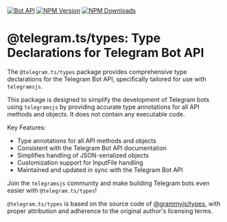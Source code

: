 [![Bot API](https://img.shields.io/badge/Bot%20API-v.9.0-00aced.svg?style=flat-square&logo=telegram)](https://core.telegram.org/bots/api)
[![NPM Version](https://img.shields.io/npm/v/@telegram.ts/types.svg?maxAge=3600)](https://www.npmjs.com/package/@telegram.ts/types)
[![NPM Downloads](https://img.shields.io/npm/dt/@telegram.ts/types.svg?maxAge=3600)](https://www.npmjs.com/package/@telegram.ts/types)

# @telegram.ts/types: Type Declarations for Telegram Bot API

The `@telegram.ts/types` package provides comprehensive type declarations for the Telegram Bot API, specifically tailored for use with `telegramsjs`.

This package is designed to simplify the development of Telegram bots using `telegramsjs` by providing accurate type annotations for all API methods and objects. It does not contain any executable code.

Key Features:

- Type annotations for all API methods and objects
- Consistent with the Telegram Bot API documentation
- Simplifies handling of JSON-serialized objects
- Customization support for InputFile handling
- Maintained and updated in sync with the Telegram Bot API

Join the `telegramsjs` community and make building Telegram bots even easier with `@telegram.ts/types`!

`@telegram.ts/types` is based on the source code of [@grammyjs/types](https://www.npmjs.com/package/@grammyjs/types?activeTab=readme), with proper attribution and adherence to the original author's licensing terms.
